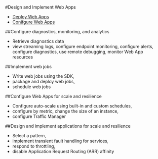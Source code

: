 #Design and Implement Web Apps

  * [Deploy Web Apps](DesignAndImplementWebApps/deploy-web-apps.md)
  * [Conifgure Web Apps](DesignAndImplementWebApps/configure-web-apps.md)

##Configure diagnostics, monitoring, and analytics
  * Retrieve diagnostics data
  * view streaming logs, configure endpoint monitoring, configure alerts, configure diagnostics, use remote debugging, monitor Web App resources

##Implement web jobs
  * Write web jobs using the SDK,
  * package and deploy web jobs, 
  * schedule web jobs

##Configure Web Apps for scale and resilience
  * Configure auto-scale using built-in and custom schedules, 
  * configure by metric, change the size of an instance,
  * configure Traffic Manager

##Design and implement applications for scale and resilience
  * Select a pattern, 
  * implement transient fault handling for services, 
  * respond to throttling, 
  * disable Application Request Routing (ARR) affinity